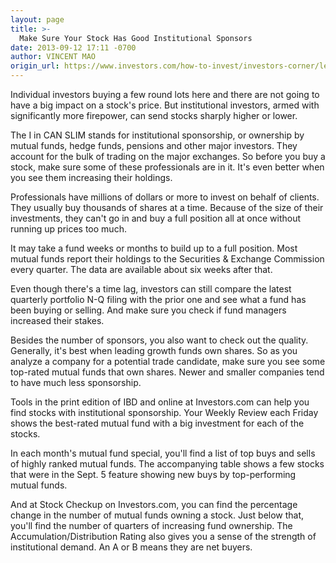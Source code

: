 ```yaml
---
layout: page
title: >-
  Make Sure Your Stock Has Good Institutional Sponsors
date: 2013-09-12 17:11 -0700
author: VINCENT MAO
origin_url: https://www.investors.com/how-to-invest/investors-corner/leading-funds-should-own-your-stock/
---
```


Individual investors buying a few round lots here and there are not going to have a big impact on a stock's price. But institutional investors, armed with significantly more firepower, can send stocks sharply higher or lower.

The I in CAN SLIM stands for institutional sponsorship, or ownership by mutual funds, hedge funds, pensions and other major investors. They account for the bulk of trading on the major exchanges. So before you buy a stock, make sure some of these professionals are in it. It's even better when you see them increasing their holdings.

Professionals have millions of dollars or more to invest on behalf of clients. They usually buy thousands of shares at a time. Because of the size of their investments, they can't go in and buy a full position all at once without running up prices too much.

It may take a fund weeks or months to build up to a full position. Most mutual funds report their holdings to the Securities & Exchange Commission every quarter. The data are available about six weeks after that.

Even though there's a time lag, investors can still compare the latest quarterly portfolio N-Q filing with the prior one and see what a fund has been buying or selling. And make sure you check if fund managers increased their stakes.

Besides the number of sponsors, you also want to check out the quality. Generally, it's best when leading growth funds own shares. So as you analyze a company for a potential trade candidate, make sure you see some top-rated mutual funds that own shares. Newer and smaller companies tend to have much less sponsorship.

Tools in the print edition of IBD and online at Investors.com can help you find stocks with institutional sponsorship. Your Weekly Review each Friday shows the best-rated mutual fund with a big investment for each of the stocks.

In each month's mutual fund special, you'll find a list of top buys and sells of highly ranked mutual funds. The accompanying table shows a few stocks that were in the Sept. 5 feature showing new buys by top-performing mutual funds.

And at Stock Checkup on Investors.com, you can find the percentage change in the number of mutual funds owning a stock. Just below that, you'll find the number of quarters of increasing fund ownership. The Accumulation/Distribution Rating also gives you a sense of the strength of institutional demand. An A or B means they are net buyers.
